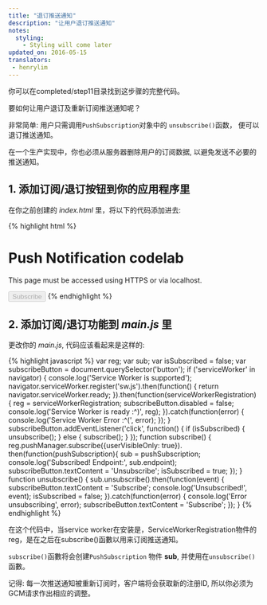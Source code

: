 ```yaml
---
title: "退订推送通知"
description: "让用户退订推送通知"
notes:
  styling:
    - Styling will come later
updated_on: 2016-05-15
translators:
 - henrylim
---
```




你可以在completed/step11目录找到这步骤的完整代码。

要如何让用户退订及重新订阅推送通知呢？

非常简单: 用户只需调用`PushSubscription`对象中的 `unsubscribe()`函数， 便可以退订推送通知。

在一个生产实现中，你也必须从服务器删除用户的订阅数据, 以避免发送不必要的推送通知。

## 1. 添加订阅/退订按钮到你的应用程序里

在你之前创建的 _index.html_ 里，将以下的代码添加进去:

{% highlight html %}
<!DOCTYPE html>
<html>
<head>
  <title>Push Notification codelab</title>
  <link rel="manifest" href="manifest.json">
</head>
<body>
  <h1>Push Notification codelab</h1>
  <p>This page must be accessed using HTTPS or via localhost.</p>
  <button disabled>Subscribe</button>
  <script src="js/main.js"></script>
</body>
</html>
{% endhighlight %}

## 2. 添加订阅/退订功能到 _main.js_ 里

更改你的 _main.js_, 代码应该看起来是这样的:

{% highlight javascript %}
var reg;
var sub;
var isSubscribed = false;
var subscribeButton = document.querySelector('button');
if ('serviceWorker' in navigator) {
  console.log('Service Worker is supported');
  navigator.serviceWorker.register('sw.js').then(function() {
    return navigator.serviceWorker.ready;
  }).then(function(serviceWorkerRegistration) {
    reg = serviceWorkerRegistration;
    subscribeButton.disabled = false;
    console.log('Service Worker is ready :^)', reg);
  }).catch(function(error) {
    console.log('Service Worker Error :^(', error);
  });
}
subscribeButton.addEventListener('click', function() {
  if (isSubscribed) {
    unsubscribe();
  } else {
    subscribe();
  }
});
function subscribe() {
  reg.pushManager.subscribe({userVisibleOnly: true}).
  then(function(pushSubscription){
    sub = pushSubscription;
    console.log('Subscribed! Endpoint:', sub.endpoint);
    subscribeButton.textContent = 'Unsubscribe';
    isSubscribed = true;
  });
}
function unsubscribe() {
  sub.unsubscribe().then(function(event) {
    subscribeButton.textContent = 'Subscribe';
    console.log('Unsubscribed!', event);
    isSubscribed = false;
  }).catch(function(error) {
    console.log('Error unsubscribing', error);
    subscribeButton.textContent = 'Subscribe';
  });
}
{% endhighlight %}

在这个代码中，当service worker在安装是，ServiceWorkerRegistration物件的reg，是在之后在subscribe()函數以用来订阅推送通知。

`subscribe()`函數将会创建`PushSubscription` 物件 **sub**, 并使用在`unsubscribe()`函數。

记得: 每一次推送通知被重新订阅时，客户端将会获取新的注册ID, 所以你必须为GCM请求作出相应的调整。

